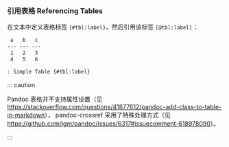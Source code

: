 ### 引用表格 Referencing Tables

在文本中定义表格标签 `{#tbl:label}`，然后引用该标签 `[@tbl:label]`：

```markdown
 a   b   c
--- --- ---
 1   2   3
 4   5   6

: Simple Table {#tbl:label}
```

::: caution

Pandoc 表格并不支持属性设置（见<https://stackoverflow.com/questions/41877612/pandoc-add-class-to-table-in-markdown>），
pandoc-crossref 采用了特殊处理方式（见<https://github.com/jgm/pandoc/issues/6317#issuecomment-618978090>）。

:::
